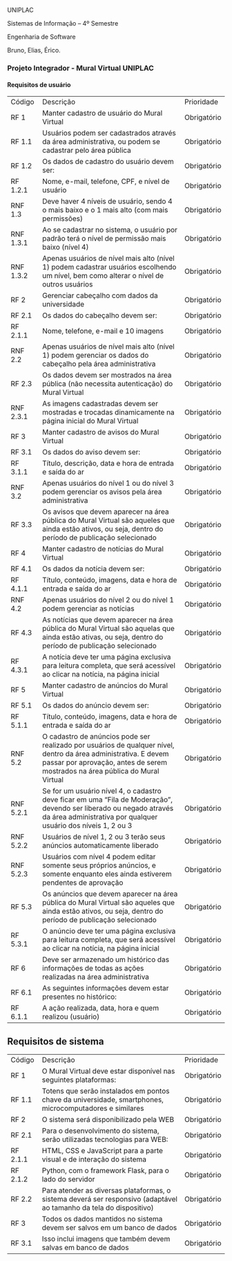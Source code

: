 
UNIPLAC

Sistemas de Informação – 4º Semestre

Engenharia de Software

Bruno, Elias, Érico.


### Projeto Integrador - Mural Virtual UNIPLAC


#### Requisitos de usuário


<table>
  <tr>
   <td>Código
   </td>
   <td>Descrição
   </td>
   <td>Prioridade
   </td>
  </tr>
  <tr>
   <td>RF 1
   </td>
   <td>Manter cadastro de usuário do Mural Virtual
   </td>
   <td>Obrigatório
   </td>
  </tr>
  <tr>
   <td>RF 1.1
   </td>
   <td>Usuários podem ser cadastrados através da área administrativa, ou podem se cadastrar pelo área pública
   </td>
   <td>Obrigatório
   </td>
  </tr>
  <tr>
   <td>RF 1.2
   </td>
   <td>Os dados de cadastro do usuário devem ser:
   </td>
   <td>Obrigatório
   </td>
  </tr>
  <tr>
   <td>RF 1.2.1
   </td>
   <td>Nome, e-mail, telefone, CPF, e nível de usuário
   </td>
   <td>Obrigatório
   </td>
  </tr>
  <tr>
   <td>RNF 1.3
   </td>
   <td>Deve haver 4 níveis de usuário, sendo 4 o mais baixo e o 1 mais alto (com mais permissões)
   </td>
   <td>Obrigatório
   </td>
  </tr>
  <tr>
   <td>RNF 1.3.1
   </td>
   <td>Ao se cadastrar no sistema, o usuário por padrão terá o nível de permissão mais baixo (nível 4)
   </td>
   <td>Obrigatório
   </td>
  </tr>
  <tr>
   <td>RNF 1.3.2
   </td>
   <td>Apenas usuários de nível mais alto (nível 1) podem cadastrar usuários escolhendo um nível, bem como alterar o nível de outros usuários
   </td>
   <td>Obrigatório
   </td>
  </tr>
  <tr>
   <td>RF 2
   </td>
   <td>Gerenciar cabeçalho com dados da universidade
   </td>
   <td>Obrigatório
   </td>
  </tr>
  <tr>
   <td>RF 2.1
   </td>
   <td>Os dados do cabeçalho devem ser:
   </td>
   <td>Obrigatório
   </td>
  </tr>
  <tr>
   <td>RF 2.1.1
   </td>
   <td>Nome, telefone, e-mail e 10 imagens
   </td>
   <td>Obrigatório
   </td>
  </tr>
  <tr>
   <td>RNF 2.2
   </td>
   <td>Apenas usuários de nível mais alto (nível 1) podem gerenciar os dados do cabeçalho pela área administrativa
   </td>
   <td>Obrigatório
   </td>
  </tr>
  <tr>
   <td>RF 2.3
   </td>
   <td>Os dados devem ser mostrados na área pública (não necessita autenticação) do Mural Virtual
   </td>
   <td>Obrigatório
   </td>
  </tr>
  <tr>
   <td>RNF 2.3.1
   </td>
   <td>As imagens cadastradas devem ser mostradas e trocadas dinamicamente na página inicial do Mural Virtual
   </td>
   <td>Obrigatório
   </td>
  </tr>
  <tr>
   <td>RF 3
   </td>
   <td>Manter cadastro de avisos do Mural Virtual
   </td>
   <td>Obrigatório
   </td>
  </tr>
  <tr>
   <td>RF 3.1
   </td>
   <td>Os dados do aviso devem ser:
   </td>
   <td>Obrigatório
   </td>
  </tr>
  <tr>
   <td>RF 3.1.1
   </td>
   <td>Título, descrição, data e hora de entrada e saída do ar
   </td>
   <td>Obrigatório
   </td>
  </tr>
  <tr>
   <td>RNF 3.2
   </td>
   <td>Apenas usuários do nível 1 ou do nível 3 podem gerenciar os avisos pela área administrativa
   </td>
   <td>Obrigatório
   </td>
  </tr>
  <tr>
   <td>RF 3.3
   </td>
   <td>Os avisos que devem aparecer na área pública do Mural Virtual são aqueles que ainda estão ativos, ou seja, dentro do período de publicação selecionado
   </td>
   <td>Obrigatório
   </td>
  </tr>
  <tr>
   <td>RF 4
   </td>
   <td>Manter cadastro de notícias do Mural Virtual
   </td>
   <td>Obrigatório
   </td>
  </tr>
  <tr>
   <td>RF 4.1
   </td>
   <td>Os dados da notícia devem ser:
   </td>
   <td>Obrigatório
   </td>
  </tr>
  <tr>
   <td>RF 4.1.1
   </td>
   <td>Título, conteúdo, imagens, data e hora de entrada e saída do ar
   </td>
   <td>Obrigatório
   </td>
  </tr>
  <tr>
   <td>RNF 4.2
   </td>
   <td>Apenas usuários do nível 2 ou do nível 1 podem gerenciar as notícias
   </td>
   <td>Obrigatório
   </td>
  </tr>
  <tr>
   <td>RF 4.3
   </td>
   <td>As notícias que devem aparecer na área pública do Mural Virtual são aquelas que ainda estão ativas, ou seja, dentro do período de publicação selecionado
   </td>
   <td>Obrigatório
   </td>
  </tr>
  <tr>
   <td>RF 4.3.1
   </td>
   <td>A notícia deve ter uma página exclusiva para leitura completa, que será acessível ao clicar na notícia, na página inicial
   </td>
   <td>Obrigatório
   </td>
  </tr>
  <tr>
   <td>RF 5
   </td>
   <td>Manter cadastro de anúncios do Mural Virtual
   </td>
   <td>Obrigatório
   </td>
  </tr>
  <tr>
   <td>RF 5.1
   </td>
   <td>Os dados do anúncio devem ser:
   </td>
   <td>Obrigatório
   </td>
  </tr>
  <tr>
   <td>RF 5.1.1
   </td>
   <td>Título, conteúdo, imagens, data e hora de entrada e saída do ar
   </td>
   <td>Obrigatório
   </td>
  </tr>
  <tr>
   <td>RNF 5.2
   </td>
   <td>O cadastro de anúncios pode ser realizado por usuários de qualquer nível, dentro da área administrativa. E devem passar por aprovação, antes de serem mostrados na área pública do Mural Virtual
   </td>
   <td>Obrigatório
   </td>
  </tr>
  <tr>
   <td>RNF 5.2.1
   </td>
   <td>Se for um usuário nível 4, o cadastro deve ficar em uma “Fila de Moderação”, devendo ser liberado ou negado através da área administrativa por qualquer usuário dos níveis 1, 2 ou 3
   </td>
   <td>Obrigatório
   </td>
  </tr>
  <tr>
   <td>RNF 5.2.2
   </td>
   <td>Usuários de nível 1, 2 ou 3 terão seus anúncios automaticamente liberado
   </td>
   <td>Obrigatório
   </td>
  </tr>
  <tr>
   <td>RNF 5.2.3
   </td>
   <td>Usuários com nível 4 podem editar somente seus próprios anúncios, e somente enquanto eles ainda estiverem pendentes de aprovação
   </td>
   <td>Obrigatório
   </td>
  </tr>
  <tr>
   <td>RF 5.3
   </td>
   <td>Os anúncios que devem aparecer na área pública do Mural Virtual são aqueles que ainda estão ativos, ou seja, dentro do período de publicação selecionado
   </td>
   <td>Obrigatório
   </td>
  </tr>
  <tr>
   <td>RF 5.3.1
   </td>
   <td>O anúncio deve ter uma página exclusiva para leitura completa, que será acessível ao clicar na notícia, na página inicial
   </td>
   <td>Obrigatório
   </td>
  </tr>
  <tr>
   <td>RF 6
   </td>
   <td>Deve ser armazenado um histórico das informações de todas as ações realizadas na área administrativa
   </td>
   <td>Obrigatório
   </td>
  </tr>
  <tr>
   <td>RF 6.1
   </td>
   <td>As seguintes informações devem estar presentes no histórico:
   </td>
   <td>Obrigatório
   </td>
  </tr>
  <tr>
   <td>RF 6.1.1
   </td>
   <td>A ação realizada, data, hora e quem realizou (usuário)
   </td>
   <td>Obrigatório
   </td>
  </tr>
</table>



## Requisitos de sistema


<table>
  <tr>
   <td>Código
   </td>
   <td>Descrição
   </td>
   <td>Prioridade
   </td>
  </tr>
  <tr>
   <td>RF 1
   </td>
   <td>O Mural Virtual deve estar disponível nas seguintes plataformas:
   </td>
   <td>Obrigatório
   </td>
  </tr>
  <tr>
   <td>RF 1.1
   </td>
   <td>Totens que serão instalados em pontos chave da universidade, smartphones, microcomputadores e similares
   </td>
   <td>Obrigatório
   </td>
  </tr>
  <tr>
   <td>RF 2
   </td>
   <td>O sistema será disponibilizado pela WEB
   </td>
   <td>Obrigatório
   </td>
  </tr>
  <tr>
   <td>RF 2.1
   </td>
   <td>Para o desenvolvimento do sistema, serão utilizadas tecnologias para WEB:
   </td>
   <td>Obrigatório
   </td>
  </tr>
  <tr>
   <td>RF 2.1.1
   </td>
   <td>HTML, CSS e JavaScript para a parte visual e de interação do sistema
   </td>
   <td>Obrigatório
   </td>
  </tr>
  <tr>
   <td>RF 2.1.2
   </td>
   <td>Python, com o framework Flask, para o lado do servidor
   </td>
   <td>Obrigatório
   </td>
  </tr>
  <tr>
   <td>RF 2.2
   </td>
   <td>Para atender as diversas plataformas, o sistema deverá ser responsivo (adaptável ao tamanho da tela do dispositivo)
   </td>
   <td>Obrigatório
   </td>
  </tr>
  <tr>
   <td>RF 3
   </td>
   <td>Todos os dados mantidos no sistema devem ser salvos em um banco de dados
   </td>
   <td>Obrigatório
   </td>
  </tr>
  <tr>
   <td>RF 3.1
   </td>
   <td>Isso inclui imagens que também devem salvas em banco de dados
   </td>
   <td>Obrigatório
   </td>
  </tr>
</table>
